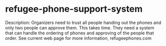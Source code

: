 # refugee-phone-support-system
Description: Organizers need to trust all people handing out the phones and only two people can approve them. This takes time. They need a system that can handle the ordering of phones and approving of the people that order. See current web page for more information, refugeephones.com
